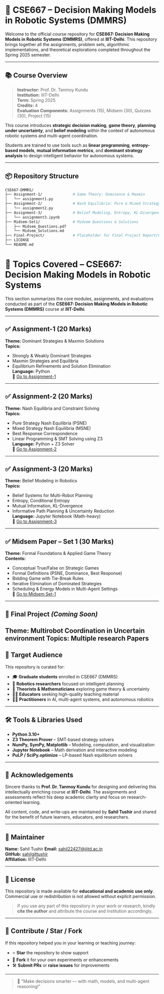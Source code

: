 # 🤖 CSE667 – Decision Making Models in Robotic Systems (DMMRS)

Welcome to the official course repository for **CSE667: Decision Making Models in Robotic Systems (DMMRS)**, offered at **IIIT-Delhi**. This repository brings together all the assignments, problem sets, algorithmic implementations, and theoretical explorations completed throughout the Spring 2025 semester.

---

## 📚 Course Overview

> **Instructor:** Prof. Dr. Tanmoy Kundu  
> **Institution:** IIIT-Delhi  
> **Term:** Spring 2025  
> **Credits:** 4  
> **Evaluation Components:** Assignments (15), Midsem (30), Quizzes (30), Project (15)

This course introduces **strategic decision making**, **game theory**, **planning under uncertainty**, and **belief modeling** within the context of autonomous robotic systems and multi-agent coordination.

Students are trained to use tools such as **linear programming**, **entropy-based models**, **mutual information metrics**, and **dominant strategy analysis** to design intelligent behavior for autonomous systems.

---

## 📦 Repository Structure

```bash
CSE667-DMMRS/
├── Assignment-1/              # Game Theory: Dominance & Maxmin
│   └── assignment1.py
├── Assignment-2/              # Nash Equilibria: Pure & Mixed Strategy
│   └── assignment2.py
├── Assignment-3/              # Belief Modeling, Entropy, KL-Divergence
│   └── assignment3.ipynb
├── Midsem-Set1/               # Midsem Questions & Solutions
│   ├── Midsem_Questions.pdf
│   └── Midsem_Solutions.md
├── Final-Project/             # Placeholder for Final Project Report/Code
├── LICENSE
└── README.md

```
# 📘 Topics Covered – CSE667: Decision Making Models in Robotic Systems

This section summarizes the core modules, assignments, and evaluations conducted as part of the **CSE667: Decision Making Models in Robotic Systems (DMMRS)** course at **IIIT-Delhi**.

---

## ✅ Assignment-1 (20 Marks)

**Theme:** Dominant Strategies & Maxmin Solutions  
**Topics:**
- Strongly & Weakly Dominant Strategies  
- Maxmin Strategies and Equilibria  
- Equilibrium Refinements and Solution Elimination  
**Language:** Python  
🔗 [Go to Assignment-1](https://github.com/sahilgittushir/CSE667---DMMRS/tree/main/Assignments/Assignment-1)

---

## ✅ Assignment-2 (20 Marks)

**Theme:** Nash Equilibria and Constraint Solving  
**Topics:**
- Pure Strategy Nash Equilibria (PSNE)  
- Mixed Strategy Nash Equilibria (MSNE)  
- Best Response Correspondence  
- Linear Programming & SMT Solving using Z3  
**Language:** Python + Z3 Solver  
🔗 [Go to Assignment-2](https://github.com/sahilgittushir/CSE667---DMMRS/tree/main/Assignments/Assignment-2)

---

## ✅ Assignment-3 (20 Marks)

**Theme:** Belief Modeling in Robotics  
**Topics:**
- Belief Systems for Multi-Robot Planning  
- Entropy, Conditional Entropy  
- Mutual Information, KL-Divergence  
- Informative Path Planning & Uncertainty Reduction  
**Language:** Jupyter Notebook (Math-heavy)  
🔗 [Go to Assignment-3](https://github.com/sahilgittushir/CSE667---DMMRS/tree/main/Assignments/Assignment-3)

---

## ✅ Midsem Paper – Set 1 (30 Marks)

**Theme:** Formal Foundations & Applied Game Theory  
**Contents:**
- Conceptual True/False on Strategic Games  
- Formal Definitions (PSNE, Dominance, Best Response)  
- Bidding Game with Tie-Break Rules  
- Iterative Elimination of Dominated Strategies  
- Scheduling & Energy Models in Multi-Agent Settings  
🔗 [Go to Midsem Set-1](https://github.com/sahilgittushir/CSE667---DMMRS/tree/main/Midsem)

---

## 📌 Final Project *(Coming Soon)*

**Theme:** Multirobot Coordination in Uncertain environment
**Topics:**
Multiple research Papers
---

## 🧠 Target Audience

This repository is curated for:

- 🎓 **Graduate students** enrolled in CSE667 (DMMRS)  
- 🤖 **Robotics researchers** focused on intelligent planning  
- 🧪 **Theorists & Mathematicians** exploring game theory & uncertainty  
- 👩‍🏫 **Educators** seeking high-quality teaching material  
- 👨‍💻 **Practitioners** in AI, multi-agent systems, and autonomous robotics  

---

## 🛠️ Tools & Libraries Used

- **Python 3.10+**
- **Z3 Theorem Prover** – SMT-based strategy solvers  
- **NumPy, SymPy, Matplotlib** – Modeling, computation, and visualization  
- **Jupyter Notebook** – Math derivation and interactive modeling  
- **PuLP / SciPy.optimize** – LP-based Nash equilibrium solvers  

---

## 🙏 Acknowledgements

Sincere thanks to **Prof. Dr. Tanmoy Kundu** for designing and delivering this intellectually enriching course at **IIIT-Delhi**. The assignments and assessments reflect his deep academic clarity and focus on research-oriented learning.

All content, code, and write-ups are maintained by **Sahil Tushir** and shared for the benefit of future learners, educators, and researchers.

---

## 👤 Maintainer

**Name:** Sahil Tushir
**Email:** sahil22427@iiitd.ac.in  
**GitHub:** [sahilgittushir](https://github.com/sahilgittushir)  
**Affiliation:** IIIT-Delhi

---

## 📜 License

This repository is made available for **educational and academic use only**.  
Commercial use or redistribution is not allowed without explicit permission.

> If you use any part of this repository in your work or research, kindly **cite the author** and attribute the course and institution accordingly.

---

## 🌟 Contribute / Star / Fork

If this repository helped you in your learning or teaching journey:

- ⭐ **Star** the repository to show support  
- 🍴 **Fork** it for your own experiments or enhancements  
- 🛠️ **Submit PRs** or **raise issues** for improvements  

---

> 🧠 "Make decisions smarter — with math, models, and multi-agent reasoning!"


